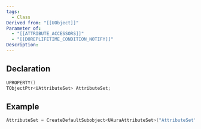 ```yaml
---
tags:
  - Class
Derived from: "[[UObject]]"
Parameter of:
  - "[[ATTRIBUTE_ACCESSORS]]"
  - "[[DOREPLIFETIME_CONDITION_NOTIFY]]"
Description:
---
```


## Declaration
```cpp
UPROPERTY() 
TObjectPtr<UAttributeSet> AttributeSet;
```

## Example
```cpp
AttributeSet = CreateDefaultSubobject<UAuraAttributeSet>("AttributeSet");
```